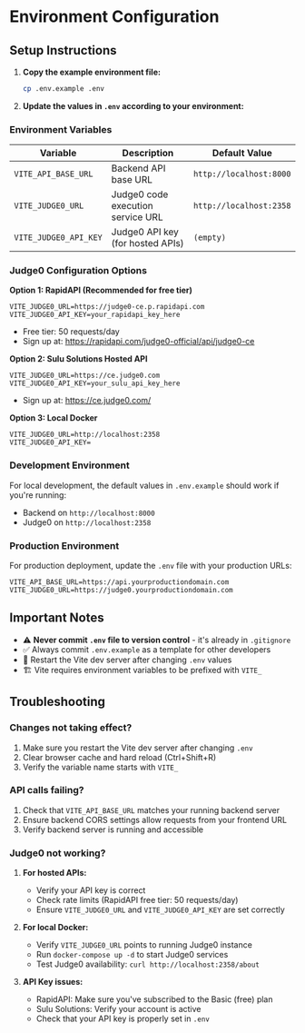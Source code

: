 # Environment Configuration

## Setup Instructions

1. **Copy the example environment file:**
   ```bash
   cp .env.example .env
   ```

2. **Update the values in `.env` according to your environment:**

### Environment Variables

| Variable | Description | Default Value |
|----------|-------------|---------------|
| `VITE_API_BASE_URL` | Backend API base URL | `http://localhost:8000` |
| `VITE_JUDGE0_URL` | Judge0 code execution service URL | `http://localhost:2358` |
| `VITE_JUDGE0_API_KEY` | Judge0 API key (for hosted APIs) | `(empty)` |

### Judge0 Configuration Options

**Option 1: RapidAPI (Recommended for free tier)**
```env
VITE_JUDGE0_URL=https://judge0-ce.p.rapidapi.com
VITE_JUDGE0_API_KEY=your_rapidapi_key_here
```
- Free tier: 50 requests/day
- Sign up at: https://rapidapi.com/judge0-official/api/judge0-ce

**Option 2: Sulu Solutions Hosted API**
```env
VITE_JUDGE0_URL=https://ce.judge0.com
VITE_JUDGE0_API_KEY=your_sulu_api_key_here
```
- Sign up at: https://ce.judge0.com/

**Option 3: Local Docker**
```env
VITE_JUDGE0_URL=http://localhost:2358
VITE_JUDGE0_API_KEY=
```

### Development Environment

For local development, the default values in `.env.example` should work if you're running:
- Backend on `http://localhost:8000`
- Judge0 on `http://localhost:2358`

### Production Environment

For production deployment, update the `.env` file with your production URLs:

```env
VITE_API_BASE_URL=https://api.yourproductiondomain.com
VITE_JUDGE0_URL=https://judge0.yourproductiondomain.com
```

## Important Notes

- ⚠️ **Never commit `.env` file to version control** - it's already in `.gitignore`
- ✅ Always commit `.env.example` as a template for other developers
- 🔄 Restart the Vite dev server after changing `.env` values
- 🏗️ Vite requires environment variables to be prefixed with `VITE_`

## Troubleshooting

### Changes not taking effect?

1. Make sure you restart the Vite dev server after changing `.env`
2. Clear browser cache and hard reload (Ctrl+Shift+R)
3. Verify the variable name starts with `VITE_`

### API calls failing?

1. Check that `VITE_API_BASE_URL` matches your running backend server
2. Ensure backend CORS settings allow requests from your frontend URL
3. Verify backend server is running and accessible

### Judge0 not working?

1. **For hosted APIs:**
   - Verify your API key is correct
   - Check rate limits (RapidAPI free tier: 50 requests/day)
   - Ensure `VITE_JUDGE0_URL` and `VITE_JUDGE0_API_KEY` are set correctly

2. **For local Docker:**
   - Verify `VITE_JUDGE0_URL` points to running Judge0 instance
   - Run `docker-compose up -d` to start Judge0 services
   - Test Judge0 availability: `curl http://localhost:2358/about`

3. **API Key issues:**
   - RapidAPI: Make sure you've subscribed to the Basic (free) plan
   - Sulu Solutions: Verify your account is active
   - Check that your API key is properly set in `.env`
